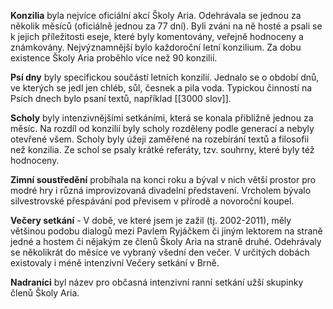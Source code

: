 
**Konzilia** byla nejvíce oficiální akcí Školy Aria. Odehrávala se jednou za několik měsíců (oficiálně jednou za 77 dní). Byli zváni na ně hosté a psali se k jejich příležitosti eseje, které byly komentovány, veřejně hodnoceny a známkovány. Nejvýznamnější bylo každoroční letní konzilium. Za dobu existence Školy Aria proběhlo více než 90 konzilií. 

**Psí dny** byly specifickou součástí letních konzilií. Jednalo se o období dnů, ve kterých se jedl jen chléb, sůl, česnek a pila voda. Typickou činností na Psích dnech bylo psaní textů, například [[3000 slov]].

**Scholy** byly intenzivnějšími setkáními, která se konala přibližně jednou za měsíc. Na rozdíl od konzilií byly scholy rozděleny podle generací a nebyly otevřené všem.  Scholy byly úžeji zaměřené na rozebírání textů a filosofii než konzilia. Ze schol se psaly krátké referáty, tzv. souhrny, které byly též hodnoceny.

**Zimní soustředění** probíhala na konci roku a býval v nich větší prostor pro modré hry i různá improvizovaná divadelní představení. Vrcholem bývalo silvestrovské přespávání pod převisem v přírodě a novoroční koupel. 

**Večery setkání** - V době, ve které jsem je zažil (tj. 2002-2011), měly většinou podobu dialogů mezi Pavlem Ryjáčkem či jiným lektorem na straně jedné a hostem či nějakým ze členů Školy Aria na straně druhé. Odehrávaly se několikrát do měsíce ve vybraný všední den večer. V určitých dobách existovaly i méně intenzivní Večery setkání v Brně.

**Nadraníci** byl název pro občasná intenzivní ranní setkání užší skupinky členů Školy Aria.